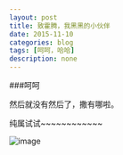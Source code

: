 ```yaml
---
layout: post
title: 致霍腾，我黑黑的小伙伴
date: 2015-11-10
categories: blog
tags: [呵呵，哈哈]
description: none
---
```


###呵呵

然后就没有然后了，撒有哪啦。

纯属试试~~~~~~~~~~~~

![image](http://images0.cnblogs.com/blog/781574/201507/070005470642973.png)
